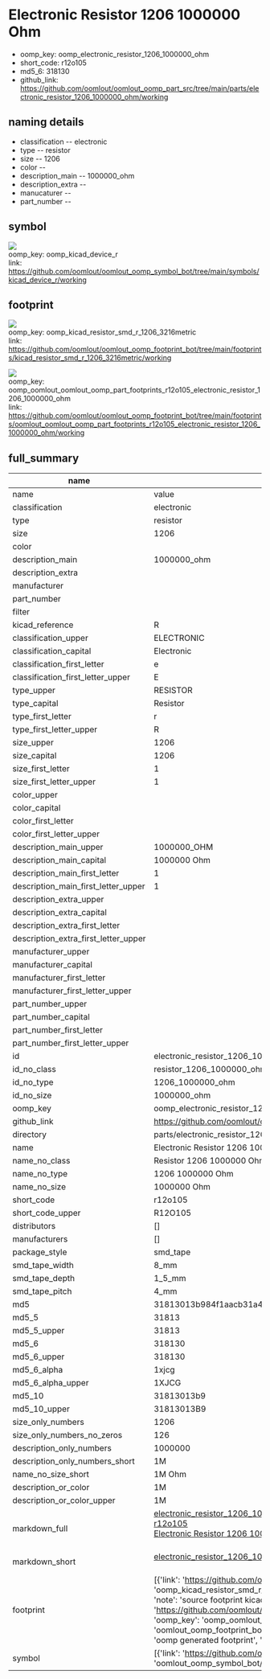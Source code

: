 # Electronic Resistor 1206 1000000 Ohm

  
* oomp_key: oomp_electronic_resistor_1206_1000000_ohm 
* short_code: r12o105
* md5_6: 318130  
* github_link: https://github.com/oomlout/oomlout_oomp_part_src/tree/main/parts/electronic_resistor_1206_1000000_ohm/working  
## naming details
* classification -- electronic
* type -- resistor
* size -- 1206
* color -- 
* description_main -- 1000000_ohm
* description_extra -- 
* manucaturer -- 
* part_number -- 



## symbol

![](symbol/{index}/working/working_600.png)  
oomp_key: oomp_kicad_device_r  
link: https://github.com/oomlout/oomlout_oomp_symbol_bot/tree/main/symbols/kicad_device_r/working  

## footprint

![](footprint/{index}/working/working_600.png)  
oomp_key: oomp_kicad_resistor_smd_r_1206_3216metric  
link: https://github.com/oomlout/oomlout_oomp_footprint_bot/tree/main/footprints/kicad_resistor_smd_r_1206_3216metric/working  

![](footprint/{index}/working/working_600.png)  
oomp_key: oomp_oomlout_oomlout_oomp_part_footprints_r12o105_electronic_resistor_1206_1000000_ohm  
link: https://github.com/oomlout/oomlout_oomp_footprint_bot/tree/main/footprints/oomlout_oomlout_oomp_part_footprints_r12o105_electronic_resistor_1206_1000000_ohm/working  

## full_summary
| name | value | 
| --- | --- | 
| name | value | 
| classification | electronic | 
| type | resistor | 
| size | 1206 | 
| color |  | 
| description_main | 1000000_ohm | 
| description_extra |  | 
| manufacturer |  | 
| part_number |  | 
| filter |  | 
| kicad_reference | R | 
| classification_upper | ELECTRONIC | 
| classification_capital | Electronic | 
| classification_first_letter | e | 
| classification_first_letter_upper | E | 
| type_upper | RESISTOR | 
| type_capital | Resistor | 
| type_first_letter | r | 
| type_first_letter_upper | R | 
| size_upper | 1206 | 
| size_capital | 1206 | 
| size_first_letter | 1 | 
| size_first_letter_upper | 1 | 
| color_upper |  | 
| color_capital |  | 
| color_first_letter |  | 
| color_first_letter_upper |  | 
| description_main_upper | 1000000_OHM | 
| description_main_capital | 1000000 Ohm | 
| description_main_first_letter | 1 | 
| description_main_first_letter_upper | 1 | 
| description_extra_upper |  | 
| description_extra_capital |  | 
| description_extra_first_letter |  | 
| description_extra_first_letter_upper |  | 
| manufacturer_upper |  | 
| manufacturer_capital |  | 
| manufacturer_first_letter |  | 
| manufacturer_first_letter_upper |  | 
| part_number_upper |  | 
| part_number_capital |  | 
| part_number_first_letter |  | 
| part_number_first_letter_upper |  | 
| id | electronic_resistor_1206_1000000_ohm | 
| id_no_class | resistor_1206_1000000_ohm | 
| id_no_type | 1206_1000000_ohm | 
| id_no_size | 1000000_ohm | 
| oomp_key | oomp_electronic_resistor_1206_1000000_ohm | 
| github_link | https://github.com/oomlout/oomlout_oomp_part_src/tree/main/parts/electronic_resistor_1206_1000000_ohm/working | 
| directory | parts/electronic_resistor_1206_1000000_ohm | 
| name | Electronic Resistor 1206 1000000 Ohm | 
| name_no_class | Resistor 1206 1000000 Ohm | 
| name_no_type | 1206 1000000 Ohm | 
| name_no_size | 1000000 Ohm | 
| short_code | r12o105 | 
| short_code_upper | R12O105 | 
| distributors | [] | 
| manufacturers | [] | 
| package_style | smd_tape | 
| smd_tape_width | 8_mm | 
| smd_tape_depth | 1_5_mm | 
| smd_tape_pitch | 4_mm | 
| md5 | 31813013b984f1aacb31a4605c532a99 | 
| md5_5 | 31813 | 
| md5_5_upper | 31813 | 
| md5_6 | 318130 | 
| md5_6_upper | 318130 | 
| md5_6_alpha | 1xjcg | 
| md5_6_alpha_upper | 1XJCG | 
| md5_10 | 31813013b9 | 
| md5_10_upper | 31813013B9 | 
| size_only_numbers | 1206 | 
| size_only_numbers_no_zeros | 126 | 
| description_only_numbers | 1000000 | 
| description_only_numbers_short | 1M | 
| name_no_size_short | 1M Ohm | 
| description_or_color | 1M | 
| description_or_color_upper | 1M | 
| markdown_full | [electronic_resistor_1206_1000000_ohm](https://github.com/oomlout/oomlout_oomp_part_src/tree/main/parts/electronic_resistor_1206_1000000_ohm/working)<br>[r12o105](https://github.com/oomlout/oomlout_oomp_part_src/tree/main/parts/electronic_resistor_1206_1000000_ohm/working)<br>[Electronic Resistor 1206 1000000 Ohm](https://github.com/oomlout/oomlout_oomp_part_src/tree/main/parts/electronic_resistor_1206_1000000_ohm/working)<br><br> | 
| markdown_short | [electronic_resistor_1206_1000000_ohm](https://github.com/oomlout/oomlout_oomp_part_src/tree/main/parts/electronic_resistor_1206_1000000_ohm/working)<br><br> | 
| footprint | [{'link': 'https://github.com/oomlout/oomlout_oomp_footprint_bot/tree/main/foootprntss/kicad_resistor_smd_r_1206_3216metric', 'oomp_key': 'oomp_kicad_resistor_smd_r_1206_3216metric', 'directory': 'oomlout_oomp_footprint_bot/footprints/kicad_resistor_smd_r_1206_3216metric//working/working.kicad_mod', 'note': 'source footprint kicad_resistor_smd_r_1206_3216metric', 'index': 0}, {'link': 'https://github.com/oomlout/oomlout_oomp_footprint_bot/tree/main/foootprntss/oomlout_oomlout_oomp_part_footprints_r12o105_electronic_resistor_1206_1000000_ohm', 'oomp_key': 'oomp_oomlout_oomlout_oomp_part_footprints_r12o105_electronic_resistor_1206_1000000_ohm', 'directory': 'oomlout_oomp_footprint_bot/footprints/oomlout_oomlout_oomp_part_footprints_r12o105_electronic_resistor_1206_1000000_ohm//working/working.kicad_mod', 'note': 'oomp generated footprint', 'index': 1}] | 
| symbol | [{'link': 'https://github.com/oomlout/oomlout_oomp_symbol_bot/tree/main/symbols/kicad_device_r', 'oomp_key': 'oomp_kicad_device_r', 'directory': 'oomlout_oomp_symbol_bot/symbols/kicad_device_r//working/working.kicad_sym', 'index': 0}] | 
